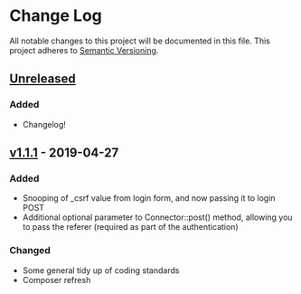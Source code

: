 # Change Log
All notable changes to this project will be documented in this file.
This project adheres to [Semantic Versioning](http://semver.org/).

## [Unreleased]

### Added

- Changelog!

## [v1.1.1] - 2019-04-27

### Added

- Snooping of _csrf value from login form, and now passing it to login POST
- Additional optional parameter to Connector::post() method, allowing you to pass the referer (required as part of the authentication)

### Changed

- Some general tidy up of coding standards
- Composer refresh

[Unreleased]: https://github.com/dawguk/php-garmin-connect/compare/v1.1.1...HEAD
[v1.1.1]: https://github.com/dawguk/php-garmin-connect/compare/v1.1.0...v1.1.1